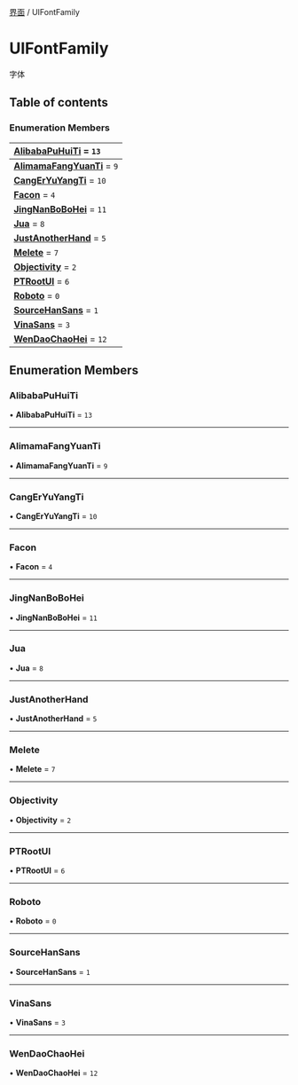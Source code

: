 [界面](../groups/界面.界面.md) / UIFontFamily

# UIFontFamily <Badge type="tip" text="Enumeration" /> <Score text="UIFontFamily" />

字体

## Table of contents

### Enumeration Members <Score text="Enumeration" /> 
| **[AlibabaPuHuiTi](mw.UIFontFamily.md#alibabapuhuiti)** = ``13``  |
| :----- |
| **[AlimamaFangYuanTi](mw.UIFontFamily.md#alimamafangyuanti)** = ``9`` |
| **[CangErYuYangTi](mw.UIFontFamily.md#cangeryuyangti)** = ``10`` |
| **[Facon](mw.UIFontFamily.md#facon)** = ``4`` |
| **[JingNanBoBoHei](mw.UIFontFamily.md#jingnanbobohei)** = ``11`` |
| **[Jua](mw.UIFontFamily.md#jua)** = ``8`` |
| **[JustAnotherHand](mw.UIFontFamily.md#justanotherhand)** = ``5`` |
| **[Melete](mw.UIFontFamily.md#melete)** = ``7`` |
| **[Objectivity](mw.UIFontFamily.md#objectivity)** = ``2`` |
| **[PTRootUI](mw.UIFontFamily.md#ptrootui)** = ``6`` |
| **[Roboto](mw.UIFontFamily.md#roboto)** = ``0`` |
| **[SourceHanSans](mw.UIFontFamily.md#sourcehansans)** = ``1`` |
| **[VinaSans](mw.UIFontFamily.md#vinasans)** = ``3`` |
| **[WenDaoChaoHei](mw.UIFontFamily.md#wendaochaohei)** = ``12`` |

## Enumeration Members

### AlibabaPuHuiTi <Score text="AlibabaPuHuiTi" /> 

• **AlibabaPuHuiTi** = ``13``

___

### AlimamaFangYuanTi <Score text="AlimamaFangYuanTi" /> 

• **AlimamaFangYuanTi** = ``9``

___

### CangErYuYangTi <Score text="CangErYuYangTi" /> 

• **CangErYuYangTi** = ``10``

___

### Facon <Score text="Facon" /> 

• **Facon** = ``4``

___

### JingNanBoBoHei <Score text="JingNanBoBoHei" /> 

• **JingNanBoBoHei** = ``11``

___

### Jua <Score text="Jua" /> 

• **Jua** = ``8``

___

### JustAnotherHand <Score text="JustAnotherHand" /> 

• **JustAnotherHand** = ``5``

___

### Melete <Score text="Melete" /> 

• **Melete** = ``7``

___

### Objectivity <Score text="Objectivity" /> 

• **Objectivity** = ``2``

___

### PTRootUI <Score text="PTRootUI" /> 

• **PTRootUI** = ``6``

___

### Roboto <Score text="Roboto" /> 

• **Roboto** = ``0``

___

### SourceHanSans <Score text="SourceHanSans" /> 

• **SourceHanSans** = ``1``

___

### VinaSans <Score text="VinaSans" /> 

• **VinaSans** = ``3``

___

### WenDaoChaoHei <Score text="WenDaoChaoHei" /> 

• **WenDaoChaoHei** = ``12``

